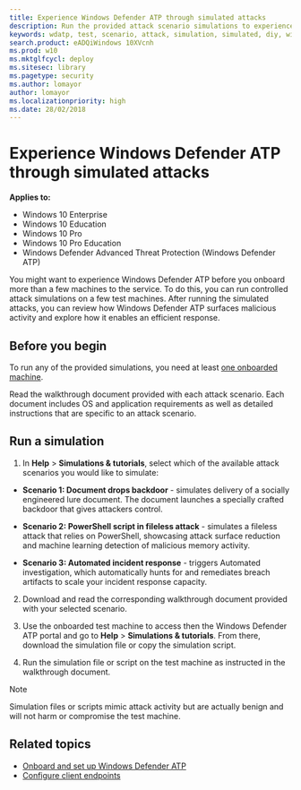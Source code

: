 ```yaml
---
title: Experience Windows Defender ATP through simulated attacks
description: Run the provided attack scenario simulations to experience how Windows Defender ATP can detect, investigate, and respond to breaches.
keywords: wdatp, test, scenario, attack, simulation, simulated, diy, windows defender advanced threat protection
search.product: eADQiWindows 10XVcnh
ms.prod: w10
ms.mktglfcycl: deploy
ms.sitesec: library
ms.pagetype: security
ms.author: lomayor
author: lomayor
ms.localizationpriority: high
ms.date: 28/02/2018
---
```


# Experience Windows Defender ATP through simulated attacks 

**Applies to:**

- Windows 10 Enterprise
- Windows 10 Education
- Windows 10 Pro
- Windows 10 Pro Education
- Windows Defender Advanced Threat Protection (Windows Defender ATP)

You might want to experience Windows Defender ATP before you onboard more than a few machines to the service. To do this, you can run controlled attack simulations on a few test machines. After running the simulated attacks, you can review how Windows Defender ATP surfaces malicious activity and explore how it enables an efficient response.

## Before you begin

To run any of the provided simulations, you need at least [one onboarded machine](onboard-configure-windows-defender-advanced-threat-protection.md). 

Read the walkthrough document provided with each attack scenario. Each document includes OS and application requirements as well as detailed instructions that are specific to an attack scenario.

## Run a simulation

1. In **Help** > **Simulations & tutorials**, select which of the available attack scenarios you would like to simulate:

  - **Scenario 1: Document drops backdoor** - simulates delivery of a socially engineered lure document. The document launches a specially crafted backdoor that gives attackers control.

  - **Scenario 2: PowerShell script in fileless attack** - simulates a fileless attack that relies on PowerShell, showcasing attack surface reduction and machine learning detection of malicious memory activity.
    
  - **Scenario 3: Automated incident response** - triggers Automated investigation, which automatically hunts for and remediates breach artifacts to scale your incident response capacity.

2. Download and read the corresponding walkthrough document provided with your selected scenario.

3. Use the onboarded test machine to access then the Windows Defender ATP portal and go to **Help** > **Simulations & tutorials**. From there, download the simulation file or copy the simulation script.

4. Run the simulation file or script on the test machine as instructed in the walkthrough document.

>[!NOTE]
>Simulation files or scripts mimic attack activity but are actually benign and will not harm or compromise the test machine.

## Related topics
- [Onboard and set up Windows Defender ATP](onboard-configure-windows-defender-advanced-threat-protection.md)
- [Configure client endpoints](configure-endpoints-windows-defender-advanced-threat-protection.md)